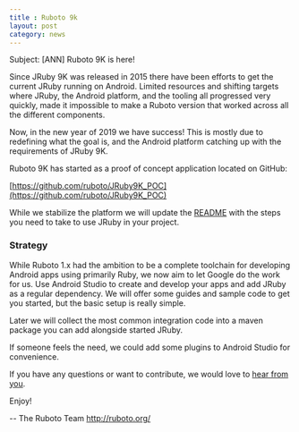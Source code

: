 ```yaml
---
title : Ruboto 9k
layout: post
category: news
---
```

Subject: [ANN] Ruboto 9K is here!

Since JRuby 9K was released in 2015 there have been efforts to get the current JRuby running on Android.
Limited resources and shifting targets where JRuby, the Android platform, and the tooling all progressed
very quickly, made it impossible to make a Ruboto version that worked across all the different components.

Now, in the new year of 2019 we have success!  This is mostly due to redefining what the goal is, and the
Android platform catching up with the requirements of JRuby 9K.

Ruboto 9K has started as a proof of concept application located on GitHub:

[https://github.com/ruboto/JRuby9K_POC](https://github.com/ruboto/JRuby9K_POC)

While we stabilize the platform we will update the
[README](https://github.com/ruboto/JRuby9K_POC/README)
with the steps you need to take to use JRuby in your project.

### Strategy

While Ruboto 1.x had the ambition to be a complete toolchain for developing Android apps using primarily
Ruby, we now aim to let Google do the work for us.  Use Android Studio to create and develop your apps and
add JRuby as a regular dependency.  We will offer some guides and sample code to get you started, but the
basic setup is really simple.

Later we will collect the most common integration code into a maven package you can add alongside started
JRuby.

If someone feels the need, we could add some plugins to Android Studio for convenience.

If you have any questions or want to contribute, we would love to [hear from you](/community.html).

Enjoy!


--
The Ruboto Team
http://ruboto.org/
